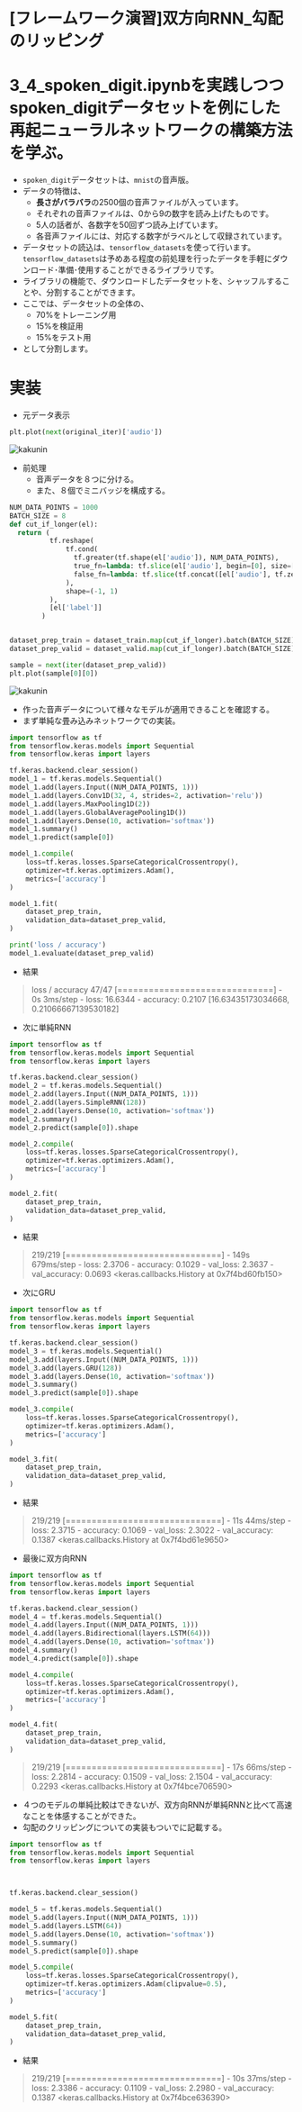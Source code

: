 <script type="text/x-mathjax-config">MathJax.Hub.Config({tex2jax:{inlineMath:[['\$','\$'],['\\(','\\)']],processEscapes:true},CommonHTML: {matchFontHeight:false}});</script>
<script type="text/javascript" async src="https://cdnjs.cloudflare.com/ajax/libs/mathjax/2.7.1/MathJax.js?config=TeX-MML-AM_CHTML"></script>

[フレームワーク演習]双方向RNN_勾配のリッピング
=========


# 3_4_spoken_digit.ipynbを実践しつつspoken_digitデータセットを例にした再起ニューラルネットワークの構築方法を学ぶ。

- `spoken_digit`データセットは、`mnist`の音声版。
- データの特徴は、
  - **長さがバラバラ**の2500個の音声ファイルが入っています。
  - それぞれの音声ファイルは、0から9の数字を読み上げたものです。
  - 5人の話者が、各数字を50回ずつ読み上げています。
  - 各音声ファイルには、対応する数字がラベルとして収録されています。
- データセットの読込は、`tensorflow_datasets`を使って行います。`tensorflow_datasets`は予めある程度の前処理を行ったデータを手軽にダウンロード･準備･使用することができるライブラリです。
- ライブラリの機能で、ダウンロードしたデータセットを、シャッフルすることや、分割することができます。
- ここでは、データセットの全体の、
  - 70%をトレーニング用
  - 15%を検証用
  - 15%をテスト用
- として分割します。

# 実装

- 元データ表示

```python
plt.plot(next(original_iter)['audio'])
```

![kakunin](imgs/spoken_digit_1.png)

- 前処理
  - 音声データを８つに分ける。
  - また、８個でミニバッジを構成する。

```python
NUM_DATA_POINTS = 1000
BATCH_SIZE = 8
def cut_if_longer(el):
  return (
          tf.reshape(
              tf.cond(
                tf.greater(tf.shape(el['audio']), NUM_DATA_POINTS),
                true_fn=lambda: tf.slice(el['audio'], begin=[0], size=[NUM_DATA_POINTS]),
                false_fn=lambda: tf.slice(tf.concat([el['audio'], tf.zeros(NUM_DATA_POINTS, tf.int64)], axis=0), begin=[0], size=[NUM_DATA_POINTS])
              ),
              shape=(-1, 1)
          ),
          [el['label']]
        )


dataset_prep_train = dataset_train.map(cut_if_longer).batch(BATCH_SIZE)
dataset_prep_valid = dataset_valid.map(cut_if_longer).batch(BATCH_SIZE)

sample = next(iter(dataset_prep_valid))
plt.plot(sample[0][0])
```

![kakunin](imgs/spoken_digit_2.png)

- 作った音声データについて様々なモデルが適用できることを確認する。
- まず単純な畳み込みネットワークでの実装。

```python
import tensorflow as tf
from tensorflow.keras.models import Sequential
from tensorflow.keras import layers

tf.keras.backend.clear_session()
model_1 = tf.keras.models.Sequential()
model_1.add(layers.Input((NUM_DATA_POINTS, 1)))
model_1.add(layers.Conv1D(32, 4, strides=2, activation='relu'))
model_1.add(layers.MaxPooling1D(2))
model_1.add(layers.GlobalAveragePooling1D())
model_1.add(layers.Dense(10, activation='softmax'))
model_1.summary()
model_1.predict(sample[0])

model_1.compile(
    loss=tf.keras.losses.SparseCategoricalCrossentropy(),
    optimizer=tf.keras.optimizers.Adam(),
    metrics=['accuracy']
)

model_1.fit(
    dataset_prep_train,
    validation_data=dataset_prep_valid,
)

print('loss / accuracy')
model_1.evaluate(dataset_prep_valid)
```

- 結果

> loss / accuracy
> 47/47 [==============================] - 0s 3ms/step - loss: 16.6344 - accuracy: 0.2107
> [16.63435173034668, 0.21066667139530182]

- 次に単純RNN

```python
import tensorflow as tf
from tensorflow.keras.models import Sequential
from tensorflow.keras import layers

tf.keras.backend.clear_session()
model_2 = tf.keras.models.Sequential()
model_2.add(layers.Input((NUM_DATA_POINTS, 1)))
model_2.add(layers.SimpleRNN(128))
model_2.add(layers.Dense(10, activation='softmax'))
model_2.summary()
model_2.predict(sample[0]).shape

model_2.compile(
    loss=tf.keras.losses.SparseCategoricalCrossentropy(),
    optimizer=tf.keras.optimizers.Adam(),
    metrics=['accuracy']
)

model_2.fit(
    dataset_prep_train,
    validation_data=dataset_prep_valid,
)
```

- 結果

> 219/219 [==============================] - 149s 679ms/step - loss: 2.3706 - accuracy: 0.1029 - val_loss: 2.3637 - val_accuracy: 0.0693
> <keras.callbacks.History at 0x7f4bd60fb150>

- 次にGRU

```python
import tensorflow as tf
from tensorflow.keras.models import Sequential
from tensorflow.keras import layers

tf.keras.backend.clear_session()
model_3 = tf.keras.models.Sequential()
model_3.add(layers.Input((NUM_DATA_POINTS, 1)))
model_3.add(layers.GRU(128))
model_3.add(layers.Dense(10, activation='softmax'))
model_3.summary()
model_3.predict(sample[0]).shape

model_3.compile(
    loss=tf.keras.losses.SparseCategoricalCrossentropy(),
    optimizer=tf.keras.optimizers.Adam(),
    metrics=['accuracy']
)

model_3.fit(
    dataset_prep_train,
    validation_data=dataset_prep_valid,
)
```

- 結果

> 219/219 [==============================] - 11s 44ms/step - loss: 2.3715 - accuracy: 0.1069 - val_loss: 2.3022 - val_accuracy: 0.1387
> <keras.callbacks.History at 0x7f4bd61e9650>

- 最後に双方向RNN

```python
import tensorflow as tf
from tensorflow.keras.models import Sequential
from tensorflow.keras import layers

tf.keras.backend.clear_session()
model_4 = tf.keras.models.Sequential()
model_4.add(layers.Input((NUM_DATA_POINTS, 1)))
model_4.add(layers.Bidirectional(layers.LSTM(64)))
model_4.add(layers.Dense(10, activation='softmax'))
model_4.summary()
model_4.predict(sample[0]).shape

model_4.compile(
    loss=tf.keras.losses.SparseCategoricalCrossentropy(),
    optimizer=tf.keras.optimizers.Adam(),
    metrics=['accuracy']
)

model_4.fit(
    dataset_prep_train,
    validation_data=dataset_prep_valid,
)
```

> 219/219 [==============================] - 17s 66ms/step - loss: 2.2814 - accuracy: 0.1509 - val_loss: 2.1504 - val_accuracy: 0.2293
> <keras.callbacks.History at 0x7f4bce706590>

- ４つのモデルの単純比較はできないが、双方向RNNが単純RNNと比べて高速なことを体感することができた。
- 勾配のクリッピングについての実装もついでに記載する。

```python
import tensorflow as tf
from tensorflow.keras.models import Sequential
from tensorflow.keras import layers



tf.keras.backend.clear_session()

model_5 = tf.keras.models.Sequential()
model_5.add(layers.Input((NUM_DATA_POINTS, 1)))
model_5.add(layers.LSTM(64))
model_5.add(layers.Dense(10, activation='softmax'))
model_5.summary()
model_5.predict(sample[0]).shape

model_5.compile(
    loss=tf.keras.losses.SparseCategoricalCrossentropy(),
    optimizer=tf.keras.optimizers.Adam(clipvalue=0.5),
    metrics=['accuracy']
)

model_5.fit(
    dataset_prep_train,
    validation_data=dataset_prep_valid,
)
```

- 結果

> 219/219 [==============================] - 10s 37ms/step - loss: 2.3386 - accuracy: 0.1109 - val_loss: 2.2980 - val_accuracy: 0.1387
> <keras.callbacks.History at 0x7f4bce636390>
